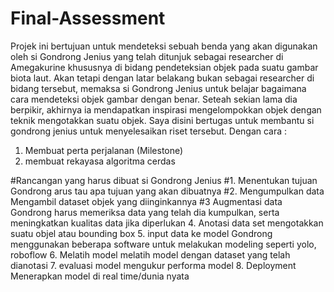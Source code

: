 # Final-Assessment
Projek ini bertujuan untuk mendeteksi sebuah benda yang akan digunakan oleh si Gondrong Jenius yang telah ditunjuk sebagai researcher di Amegakurine khususnya di bidang pendeteksian objek pada suatu gambar biota laut. Akan tetapi dengan latar belakang bukan sebagai researcher di bidang tersebut, memaksa si Gondrong Jenius untuk belajar bagaimana cara mendeteksi objek gambar dengan benar. Seteah sekian lama dia berpikir, akhirnya ia mendapatkan inspirasi mengelompokkan objek dengan teknik mengotakkan suatu objek.
Saya disini bertugas untuk membantu si gondrong jenius untuk menyelesaikan riset tersebut. Dengan cara :
1. Membuat perta perjalanan (Milestone)
2. membuat rekayasa algoritma cerdas

#Rancangan yang harus dibuat si Gondrong Jenius
#1. Menentukan tujuan
   Gondrong arus tau apa tujuan yang akan dibuatnya
#2. Mengumpulkan data
   Mengambil dataset objek yang diinginkannya
#3 Augmentasi data
   Gondrong harus memeriksa data yang telah dia kumpulkan, serta meningkatkan kualitas data jika diperlukan 
4. Anotasi data set
   mengotakkan suatu objel atau bounding box
5. input data ke model
   Gondrong menggunakan beberapa software untuk melakukan modeling seperti yolo, roboflow
6. Melatih model
   melatih model dengan dataset yang telah dianotasi
7. evaluasi model
   mengukur performa model
8. Deployment
   Menerapkan model di real time/dunia nyata
   
